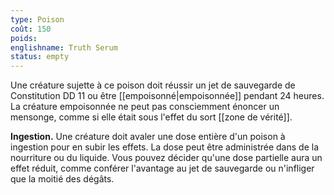 ```yaml
---
type: Poison
coût: 150
poids:
englishname: Truth Serum
status: empty
---
```

Une créature sujette à ce poison doit réussir un jet de sauvegarde de Constitution DD 11 ou être [[empoisonné|empoisonnée]] pendant 24 heures. La créature empoisonnée ne peut pas consciemment énoncer un mensonge, comme si elle était sous l'effet du sort [[zone de vérité]].

**Ingestion.** Une créature doit avaler une dose entière d'un poison à ingestion pour en subir les effets. La dose peut être administrée dans de la nourriture ou du liquide. Vous pouvez décider qu'une dose partielle aura un effet réduit, comme conférer l'avantage au jet de sauvegarde ou n'infliger que la moitié des dégâts.